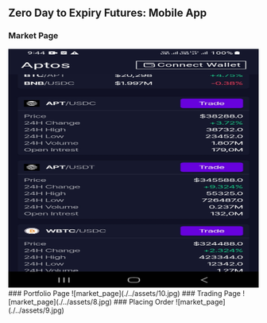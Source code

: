 ## Zero Day to Expiry Futures: Mobile App

### Market Page
<img src="./../assets/11.jpg" height="480px" width="640px">
### Portfolio Page
![market_page](./../assets/10.jpg)
### Trading Page
![market_page](./../assets/8.jpg)
### Placing Order
![market_page](./../assets/9.jpg)
